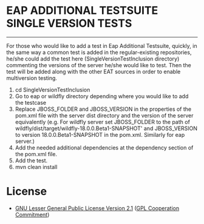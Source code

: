 # EAP ADDITIONAL TESTSUITE SINGLE VERSION TESTS
-----------------------------------------------

For those who would like to add a test in Eap Additional Testsuite, quickly, in the same way a common test is added in the regular-existing repositories, he/she could add the test here (SingleVersionTestInclusion directory) commenting the versions of the server he/she would like to test. Then the test will be added along with the other EAT sources in order to enable multiversion testing.

1. cd SingleVersionTestInclusion
2. Go to eap or wildfly directory depending where you would like to add the testcase
3. Replace JBOSS_FOLDER and JBOSS_VERSION in the properties of the pom.xml file with the server dist directory and the version of the server equivalently (e.g. For wildfly server set JBOSS_FOLDER to the path of wildfly/dist/target/wildfly-18.0.0.Beta1-SNAPSHOT' and JBOSS_VERSION to version 18.0.0.Beta1-SNAPSHOT in the pom.xml. Similarly for eap server.)
4. Add the needed additional dependencies at the dependency section of the pom.xml file.
5. Add the test.
6. mvn clean install


# License 
* [GNU Lesser General Public License Version 2.1](http://www.gnu.org/licenses/lgpl-2.1-standalone.html) ([GPL Cooperation Commitment](https://github.com/gplcc/gplcc/blob/master/Project/COMMITMENT))

